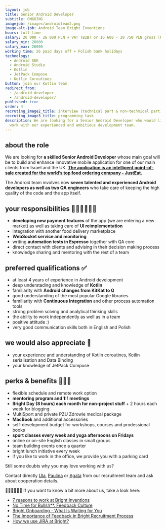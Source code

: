 ```yaml
---
layout: job
title: Senior Android Developer
subtitle: ONGOING
imagejob: /images/androidteam2.png
image-alt-job: Android Team Bright Inventions
hours: full-time
salary: 20 000 - 26 000 PLN + VAT (B2B) or 16 600 - 20 750 PLN gross (UoP)
salary_min: 20000
salary_max: 26000 
working time: 26 paid days off + Polish bank holidays
technology:
  - Android SDK
  - Android Studio
  - Kotlin
  - JetPack Compose 
  - Kotlin Coroutines
button: join our Kotlin team
redirect_from:
  - /android-developer
  - /android-developer/
published: true
order: 4
recruting_image2_title: interview (technical part & non-technical part)
recruting_image3_title: programming task
description: We are looking for a Senior Android Developer who would like to
  work with our experienced and ambitious development team.
---
```

## about the role 

We are looking for **a skilled Senior Android Developer** whose main goal will be to build and enhance innovative mobile application for one of our main clients from Israel and the UK. **[The application is an intelligent point-of-sale created for the world’s top food ordering company - JustEat.](https://www.justeatpos.co.uk/)** 

The Android team involves now **seven talented and experienced Android developers as well as two QA engineers** who take care of keeping the high quality of the code and the app itself.

## your responsibilities 🧑🏻‍💻👩🏻‍💻

* **developing new payment features** of the app (we are entering a new market) as well as taking care of **UI reimplementation**
* integration with another food delivery marketplace 
* **WebSocket service and monitoring**
* writing **automation tests in Espresso** together with QA core 
* direct contact with clients and advising in their decision making process
* knowledge sharing and mentoring with the rest of a team

## preferred qualifications ✅

* at least 4 years of experience in Android development 
* deep understading and knowledge of **Kotlin**
* familiarity with **Android changes from KitKat to Q**
* good understanding of the most popular Google libraries
* familiarity with **Continuous Integration** and other process automation tools
* strong problem solving and analytical thinking skills
* the ability to work independently as well as in a team
* positive attitude :)
* very good communication skills both in English and Polish 

## we would also appreciate 🙌

* your experience and understanding of Kotlin coroutines, Kotlin serialisation and Data Binding
* your knowledge of JetPack Compose 

## perks & benefits 🚀🚀🚀

* flexible schedule and remote work option 
* **mentoring program and 1:1 meetings**
* **Bright Day (8 hours) each month for non-project stuff** + 2 hours each week for blogging 
* MultiSport and private PZU Zdrowie medical package
* **MacBook** and additional accessories 
* self-development budget for workshops, courses and prodessional books 
* **sport classes every week and yoga afternoons on Fridays**
* online or on-site English classes in small groups
* team building events once a quarter
* bright lunch initiative every week 
* if you like to work in the office, we provide you with a parking card 

Still some doubts why you may love working with us?

Contact directly [Ula](https://www.linkedin.com/in/urszula-stankiewicz-rusek), [Paulina](https://www.linkedin.com/in/paulina-trendel-666281175/) or [Agata](https://www.linkedin.com/in/agatamietli%C5%84ska/) from our recruitment team and ask about cooperation details.

🙋🏻‍♀️🙋🏻‍♂️ If you want to know a bit more about us, take a look here:

* [7 reasons to work at Bright Inventions](https://brightinventions.pl/blog/reasons-to-join-bright)
* [No Time for Bullsh**. Feedback Culture](https://brightinventions.pl/blog/no-time-for-bullshit-feedback-culture/)
* [Bright Onboarding - What Is Waiting for You](https://brightinventions.pl/blog/how-to-make-your-onboarding-bright)
* [The Importance of Feedback in Bright Recruitment Process](https://brightinventions.pl/blog/the-importance-of-feedback-in-bright-recruitment-process)
* [How we use JIRA at Bright?](https://brightinventions.pl/blog/how-we-use-jira-at-bright)

